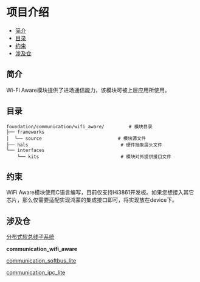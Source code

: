 # 项目介绍<a name="ZH-CN_TOPIC_0000001124444687"></a>

-   [简介](#section11660541593)
-   [目录](#section1464106163817)
-   [约束](#section13591154411)
-   [涉及仓](#section12828123401219)

## 简介<a name="section11660541593"></a>

Wi-Fi Aware模块提供了进场通信能力，该模块可被上层应用所使用。

## 目录<a name="section1464106163817"></a>

```
foundation/communication/wifi_aware/         # 模块目录
├── frameworks
│  └── source                            # 模块源文件
├── hals                                  # 硬件抽象层头文件
└── interfaces
    └── kits                              # 模块对外提供接口文件
```

## 约束<a name="section13591154411"></a>

WiFi Aware模块使用C语言编写，目前仅支持Hi3861开发板。如果您想接入其它芯片，那么仅需要适配实现鸿蒙的集成接口即可，将实现放在device下。

## 涉及仓<a name="section12828123401219"></a>

[分布式软总线子系统](https://gitee.com/openharmony/docs/blob/master/zh-cn/readme/%E5%88%86%E5%B8%83%E5%BC%8F%E8%BD%AF%E6%80%BB%E7%BA%BF%E5%AD%90%E7%B3%BB%E7%BB%9F.md)

**communication\_wifi\_aware**

[communication\_softbus\_lite](https://gitee.com/openharmony/communication_softbus_lite/blob/master/README_zh.md)

[communication\_ipc\_lite](https://gitee.com/openharmony/communication_ipc_lite/blob/master/README_zh.md)

